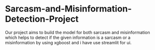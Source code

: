 # Sarcasm-and-Misinformation-Detection-Project
Our project aims to build the model for both sarcasm and misinformation which helps to detect if the given information is a sarcasm or a misinformation by using xgboost and i have use streamlit for ui.
